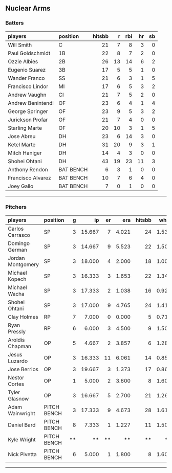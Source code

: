 ## Nuclear Arms

### Batters

 
|players           |position  | hitsbb|  r| rbi| hr| sb| 
|:-----------------|:---------|------:|--:|---:|--:|--:| 
|Will Smith        |C         |     21|  7|   8|  3|  0| 
|Paul Goldschmidt  |1B        |     22|  8|   7|  2|  0| 
|Ozzie Albies      |2B        |     26| 13|  14|  6|  2| 
|Eugenio Suarez    |3B        |     17|  5|   5|  1|  0| 
|Wander Franco     |SS        |     21|  6|   3|  1|  5| 
|Francisco Lindor  |MI        |     17|  6|   5|  3|  2| 
|Andrew Vaughn     |CI        |     21|  7|   5|  2|  0| 
|Andrew Benintendi |OF        |     23|  6|   4|  1|  4| 
|George Springer   |OF        |     23|  9|   5|  3|  2| 
|Jurickson Profar  |OF        |     21|  7|   4|  0|  0| 
|Starling Marte    |OF        |     20| 10|   3|  1|  5| 
|Jose Abreu        |DH        |     23|  6|  14|  3|  0| 
|Ketel Marte       |DH        |     31| 20|   9|  3|  1| 
|Mitch Haniger     |DH        |     14|  4|   3|  0|  0| 
|Shohei Ohtani     |DH        |     43| 19|  23| 11|  3| 
|Anthony Rendon    |BAT BENCH |      6|  3|   1|  0|  0| 
|Francisco Alvarez |BAT BENCH |     10|  7|   6|  4|  0| 
|Joey Gallo        |BAT BENCH |      7|  0|   1|  0|  0| 


* * *

### Pitchers

 
|players           |position    |  g|     ip| er|   era| hitsbb|  whip| so|  w| sv| 
|:-----------------|:-----------|--:|------:|--:|-----:|------:|-----:|--:|--:|--:| 
|Carlos Carrasco   |SP          |  3| 15.667|  7| 4.021|     24| 1.532|  9|  1|  0| 
|Domingo German    |SP          |  3| 14.667|  9| 5.523|     22| 1.500| 12|  1|  0| 
|Jordan Montgomery |SP          |  3| 18.000|  4| 2.000|     18| 1.000| 18|  1|  0| 
|Michael Kopech    |SP          |  3| 16.333|  3| 1.653|     22| 1.347| 19|  0|  0| 
|Michael Wacha     |SP          |  3| 17.333|  2| 1.038|     16| 0.923| 20|  2|  0| 
|Shohei Ohtani     |SP          |  3| 17.000|  9| 4.765|     24| 1.412| 15|  1|  0| 
|Clay Holmes       |RP          |  7|  7.000|  0| 0.000|      5| 0.714|  9|  1|  3| 
|Ryan Pressly      |RP          |  6|  6.000|  3| 4.500|      9| 1.500|  7|  1|  2| 
|Aroldis Chapman   |OP          |  5|  4.667|  2| 3.857|      6| 1.286| 12|  1|  0| 
|Jesus Luzardo     |OP          |  3| 16.333| 11| 6.061|     14| 0.857| 19|  1|  0| 
|Jose Berrios      |OP          |  3| 19.667|  3| 1.373|     17| 0.864| 13|  2|  0| 
|Nestor Cortes     |OP          |  1|  5.000|  2| 3.600|      8| 1.600|  6|  1|  0| 
|Tyler Glasnow     |OP          |  3| 16.667|  5| 2.700|     21| 1.260| 18|  2|  0| 
|Adam Wainwright   |PITCH BENCH |  3| 17.333|  9| 4.673|     28| 1.615|  8|  1|  0| 
|Daniel Bard       |PITCH BENCH |  8|  7.333|  1| 1.227|     11| 1.500|  9|  2|  0| 
|Kyle Wright       |PITCH BENCH | **|     **| **|    **|     **|    **| **| **| **| 
|Nick Pivetta      |PITCH BENCH |  6|  5.000|  1| 1.800|      8| 1.600|  5|  0|  0| 


* * *


